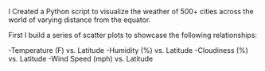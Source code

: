 I Created a Python script to visualize the weather of 500+ cities across the world of varying distance from the equator.

First I build a series of scatter plots to showcase the following relationships:

  -Temperature (F) vs. Latitude
  -Humidity (%) vs. Latitude
  -Cloudiness (%) vs. Latitude
  -Wind Speed (mph) vs. Latitude

